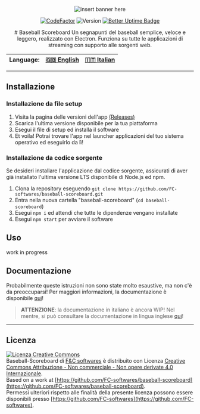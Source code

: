 <center>

![insert banner here](file)

<center>

[![CodeFactor](https://www.codefactor.io/repository/github/fc-softwares/baseball-scoreboard/badge/main)](https://www.codefactor.io/repository/github/fc-softwares/baseball-scoreboard/overview/main)
![Version](https://img.shields.io/github/package-json/v/FC-softwares/baseball-scoreboard/next)
[![Better Uptime Badge](https://betteruptime.com/status-badges/v1/monitor/aauk.svg)](https://betteruptime.com/?utm_source=status_badge)

</center>
# Baseball Scoreboard
Un segnapunti del baseball semplice, veloce e leggero, realizzato con Electron.
Funziona su tutte le applicazioni di streaming con supporto alle sorgenti web.

| Language: | [ 🇬🇧 English ]( https://github.com/FC-softwares/baseball-scoreboard/blob/main/README.md )  | [ 🇮🇹 <u>Italian</u> ]( https://github.com/FC-softwares/baseball-scoreboard/blob/main/README_it.md )  |
|---|---|---|

</center>

---

## Installazione
### Installazione da file setup 
1. Visita la pagina delle versioni dell'app [(Releases)](https://github.com/FC-softwares/baseball-scoreboard/releases/latest)
2. Scarica l'ultima versione disponibile per la tua piattaforma
3. Esegui il file di setup ed installa il software
4. Et voila! Potrai trovare l'app nel launcher applicazioni del tuo sistema operativo ed eseguirlo da lì!
### Installazione da codice sorgente
Se desideri installare l'applicazione dal codice sorgente, assicurati di aver già installato l'ultima versione LTS disponibile di Node.js ed npm.
1. Clona la repository eseguendo `git clone https://github.com/FC-softwares/baseball-scoreboard.git`
2. Entra nella nuova cartella "baseball-scoreboard" (`cd baseball-scoreboard`)
3. Esegui `npm i` ed attendi che tutte le dipendenze vengano installate
4. Esegui `npm start` per avviare il software

## Uso
work in progress

## Documentazione
Probabilmente queste istruzioni non sono state molto esaustive, ma non c'è da preoccuparsi! Per maggiori informazioni, la documentazione è disponibile [qui](https://github.com/FC-softwares/baseball-scoreboard/tree/main/docs/it/)!
> **ATTENZIONE**: la documentazione in italiano è ancora WIP! Nel mentre, si può consultare la documentazione in lingua inglese [qui](https://github.com/FC-softwares/baseball-scoreboard/tree/main/docs/en/)!

---

## Licenza
[![Licenza Creative Commons](https://i.creativecommons.org/l/by-nc-nd/4.0/88x31.png)](http://creativecommons.org/licenses/by-nc-nd/4.0/)  
Baseball-Scoreboard di [F&C softwares](https://github.com/FC-softwares) è distribuito con Licenza [Creative Commons Attribuzione - Non commerciale - Non opere derivate 4.0 Internazionale](http://creativecommons.org/licenses/by-nc-nd/4.0/).  
Based on a work at [https://github.com/FC-softwares/baseball-scoreboard](https://github.com/FC-softwares/baseball-scoreboard).  
Permessi ulteriori rispetto alle finalità della presente licenza possono essere disponibili presso [https://github.com/FC-softwares](https://github.com/FC-softwares).

